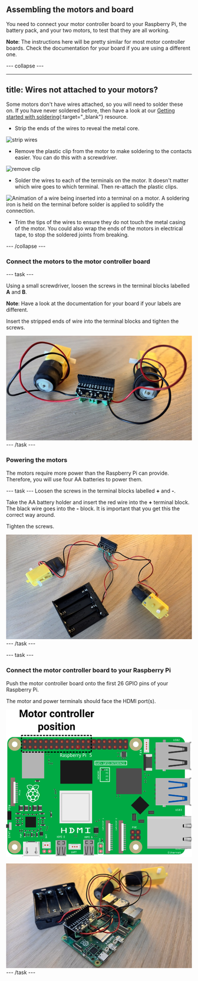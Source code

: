 ## Assembling the motors and board

You need to connect your motor controller board to your Raspberry Pi, the battery pack, and your two motors, to test that they are all working.

**Note**: The instructions here will be pretty similar for most motor controller boards. Check the documentation for your board if you are using a different one.

--- collapse ---

---
title: Wires not attached to your motors?
---

Some motors don't have wires attached, so you will need to solder these on. If you have never soldered before, then have a look at our [Getting started with soldering](https://projects.raspberrypi.org/en/projects/getting-started-with-soldering){:target="_blank"} resource.

+ Strip the ends of the wires to reveal the metal core.

![strip wires](images/strip-wire.jpg)
	
+ Remove the plastic clip from the motor to make soldering to the contacts easier. You can do this with a screwdriver.

![remove clip](images/motor-remove-clip.jpg)

+ Solder the wires to each of the terminals on the motor. It doesn't matter which wire goes to which terminal. Then re-attach the plastic clips.

![Animation of a wire being inserted into a terminal on a motor. A soldering iron is held on the terminal before solder is applied to solidify the connection.](images/solder-motor.gif)

+ Trim the tips of the wires to ensure they do not touch the metal casing of the motor. You could also wrap the ends of the motors in electrical tape, to stop the soldered joints from breaking.

--- /collapse ---

### Connect the motors to the motor controller board

--- task ---

Using a small screwdriver, loosen the screws in the terminal blocks labelled **A** and **B**. 

**Note**: Have a look at the documentation for your board if your labels are different. 

Insert the stripped ends of wire into the terminal blocks and tighten the screws.

![inserted wires](images/wires-in-board.png)
--- /task ---

### Powering the motors

The motors require more power than the Raspberry Pi can provide. Therefore, you will use four AA batteries to power them.

--- task ---
Loosen the screws in the terminal blocks labelled **+** and **-**. 

Take the AA battery holder and insert the red wire into the **+** terminal block. The black wire goes into the **-** block. It is important that you get this the correct way around.

Tighten the screws.

![Battery holder](images/battery-holder.png)
--- /task ---

--- task ---

### Connect the motor controller board to your Raspberry Pi

Push the motor controller board onto the first 26 GPIO pins of your Raspberry Pi.

The motor and power terminals should face the HDMI port(s).

![Motor controller positioned on the first 26 GPIO pins of a Raspberry Pi 5](images/pi5_motor_controller_position.png)

![Motor controller mounted on a Raspberry Pi](images/motor-controller-mounted.png)
--- /task ---
